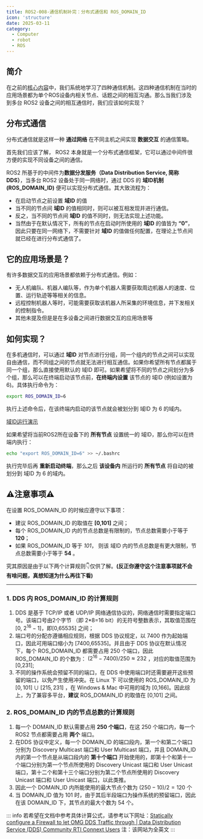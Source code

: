 ```yaml
---
title: ROS2-008-通信机制补完：分布式通信和 ROS_DOMAIN_ID
icon: 'structure'
date: 2025-03-11
category:
  - Computer
  - robot
  - ROS
---
```


## 简介

在之前的[核心内容](../co_me/README.md)中，我们系统地学习了四种通信机制。这四种通信机制在当时的应用场景都为单个ROS设备内相关节点、话题之间的相互沟通。那么当我们涉及到多台 ROS2 设备之间的相互通信时，我们应该如何实现？

## 分布式通信

分布式通信就是这样一种 **通过网络** 在不同主机之间实现 **数据交互** 的通信策略。

首先我们应该了解， ROS2 本身就是一个分布式通信框架，它可以通过中间件很方便的实现不同设备之间的通信。

ROS2 所基于的中间件为**数据分发服务（Data Distribution Service, 简称DDS）**，当多台 ROS2 设备处于同一网络时，通过 DDS 的 **域ID机制(ROS_DOMAIN_ID)** 便可以实现分布式通信。其大致流程为：

- 在启动节点之前设置 **域ID** 的值
- 当不同的节点间 **域ID** 的值相同时，则可以被互相发现并进行通信。
- 反之，当不同的节点间 **域ID** 的值不同时，则无法实现上述功能。
- 当然由于在默认情况下，所有的节点在启动时所使用的 **域ID** 的值皆为 **“0”**，因此只要在同一网络下，不需要针对 **域ID** 的值做任何配置，在理论上节点间就已经在进行分布式通信了。

## 它的应用场景是？

有许多数据交互的应用场景都依赖于分布式通信。例如：

- 无人机编队、机器人编队等，作为单个机器人需要获取周边机器人的速度、位置、运行轨迹等等相关的信息。
- 远程控制机器人等时，可能需要获取该机器人所采集的环境信息，并下发相关的控制指令。
- 其他未提及但是是在多设备之间进行数据交互的应用场景等

## 如何实现？

在多机通信时，可以通过 **域ID** 对节点进行分组，同一个组内的节点之间可以实现自由通信，而不同组之间的节点就无法进行相互通信。如果你希望所有节点都属于同一个组，那么直接使用默认的 域ID 即可。如果希望将不同的节点之间划分为多个组，那么可以在终端启动该节点前，**在终端内设置** 该节点的 域ID (例如设置为6)。具体执行命令为：

```bash
export ROS_DOMAIN_ID=6
```

执行上述命令后，在该终端内启动的该节点就会被划分到 域ID 为 6 的域内。

[域ID运行演示](./assets/setting_domain_ID.png)

如果希望将当前ROS2所在设备下的 **所有节点** 设置统一的 域ID，那么你可以在终端内执行：

```bash
echo "export ROS_DOMAIN_ID=6" >> ~/.bashrc
```

执行完毕后再 **重新启动终端**，那么之后 **该设备内** 所运行的 **所有节点** 将自动的被划分到 域ID 为 6 的域内。

## ⚠注意事项⚠

在设置 ROS_DOMAIN_ID 的时候应遵守以下事项：

- 建议 ROS_DOMAIN_ID 的取值在 **[0,101]** 之间；
- 每个 ROS_DOMAIN_ID 内的节点总数是有限制的，节点总数需要小于等于 **120**；
- 如果 ROS_DOMAIN_ID 等于 *101*， 则该 域ID 内的节点总数是有更大限制，节点总数需要小于等于 **54** 。

究其原因是由于以下两个计算规则👇仅供了解。**(反正你遵守这个注意事项就不会有啥问题，真想知道为什么再往下看)**

---

### 1. DDS 内 ROS_DOMAIN_ID 的计算规则

1. DDS 是基于 TCP/IP 或者 UDP/IP 网络通信协议的，网络通信时需要指定端口号。该端口号由2个字节 （即 2*8=16 bit）的无符号整数表示，其取值范围在 [0, $2^{16}-1$]，即[0,65535] 之间；
2. 端口号的分配亦遵循相应规则，根据 DDS 协议规定，以 7400 作为起始端口，因此可用端口缩小为 [7400,65535]。并且由于 DDS 协议在默认情况下，每个 ROS_DOMAIN_ID 都需要占用 250 个端口，因此 ROS_DOMAIN_ID 的个数为： $(2^{16}-7400)/250\approx232$ ，对应的取值范围为[0,231];
3. 不同的操作系统会预留不同的端口，在 DDS 中使用端口时还需要避开这些预留的端口，以免产生使用冲突。在 Linux 下 可以使用的 ROS_DOMAIN_ID 为 $[0,101]\cup[215,231]$ ，在 Windows & Mac 中可用的域为 [0,166]。因此综上，为了兼容多平台，**建议** ROS_DOMAIN_ID 的取值在 [0,101] 之间。

### 2. ROS_DOMAIN_ID 内的节点总数的计算规则

1. 每一个 DOMAIN_ID 默认需要占用 **250 个端口**，在这 250 个端口内，每一个 ROS2 节点都需要占用 **两个** 端口。
2. 在DDS 协议中定义，每一个 DOMAIN_ID 的端口段内，第一个和第二个端口分别为 Discovery Multicast 端口和 User Multicast 端口，并且 DOMAIN_ID 内的第一个节点是从端口段内的 **第十个端口** 开始使用的，即第十个和第十一个端口分别为第一个节点所使用的 Discovery Unicast 端口和 User Unicast 端口，第十二个和第十三个端口分别为第二个节点所使用的 Discovery Unicast 端口和 User Unicast 端口，以此类推。
3. 因此一个 DOMAIN_ID 内所能使用的最大节点个数为 $(250-10)/2=120$ 个
4. 当 DOMAIN_ID 值为 101 时，由于其后半段端口为操作系统的预留端口，因此在该 DOMAIN_ID 下，其节点的最大个数为 54 个。

::: info
若希望在文档中参考具体计算公式，请参考以下网址：[Statically configure a Firewall to let OMG DDS Traffic through | Data Distribution Service (DDS) Community RTI Connext Users](https://community.rti.com/content/forum-topic/statically-configure-firewall-let-omg-dds-traffic-through)
注：该网站为全英文
:::
